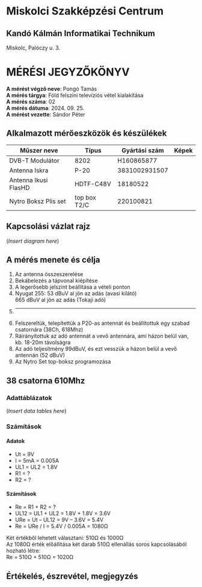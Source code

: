 # Miskolci Szakképzési Centrum 
## Kandó Kálmán Informatikai Technikum
Miskolc, Palóczy u. 3.

# MÉRÉSI JEGYZŐKÖNYV

**A mérést végző neve**: Pongó Tamás  
**A mérés tárgya**: Föld felszíni televíziós vétel kialakítása  
**A mérés száma**: 02  
**A mérés dátuma**: 2024. 09. 25.  
**A mérést vezette**: Sándor Péter  

## Alkalmazott mérőeszközök és készülékek

| Műszer neve         | Típus         | Gyártási szám    | Képek         |
|---------------------|---------------|------------------|---------------|
| DVB-T Modulátor     | 8202          | H160865877       |               |
| Antenna Iskra       | P-20          | 3831002931507    |               |
| Antenna Ikusi FlasHD | HDTF-C48V     | 18180522         |               |
| Nytro Boksz Plis set | top box T2/C  | 220100821        |               |

## Kapcsolási vázlat rajz

(*Insert diagram here*)

## A mérés menete és célja

1. Az antenna összeszerelése  
2. Bekábelezés a tápvonal kiépítése  
3. A legerősebb jelszint beállítása a vételi ponton  
4. Nyugat 255: 53 dBuV al jön az adás (avasi kilátó)  
   665 dBuV al jön az adás (Tokaji adó)  
5. ---  
6. Felszereltük, telepítettük a P20-as antennát és beállítottuk egy szabad csatornára (38Ch, 618Mhz)  
7. Ráirányítottuk az adó antennát a vevő antennára, ami házon belül van, kb. 18-20m távolságra  
8. Az adó teljesítmény 99dBuV, és ezt vesszük a házon belül a vevő antennán (52 dBuV)  
9. Az Nytro Set top-boksz programozása  

## 38 csatorna 610Mhz

### Adattáblázatok

(*Insert data tables here*)

### Számítások

#### Adatok

- Ut = 9V  
- I = 5mA = 0.005A  
- UL1 = UL2 = 1.8V  
- R1 = ?  
- R2 = ?  

#### Számítások

- Re = R1 + R2 = ?  
- UL12 = UL1 + UL2 = 1.8V + 1.8V = 3.6V  
- URe = Ut – UL12 = 9V – 3.6V = 5.4V  
- Re = URe / I = 5.4V / 0.005A = 1080Ω  

Két értékből lehetett választani: 510Ω és 1000Ω  
Az 1080Ω érték előállítása két darab 510Ω ellenállás soros kapcsolásából hozható létre:  
Re = 510Ω + 510Ω = 1020Ω  

## Értékelés, észrevétel, megjegyzés

